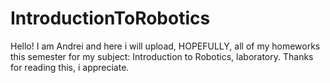 # IntroductionToRobotics
Hello! I am Andrei and here i will upload, HOPEFULLY, all of my homeworks this semester for my subject: Introduction to Robotics, laboratory.
Thanks for reading this, i appreciate.
